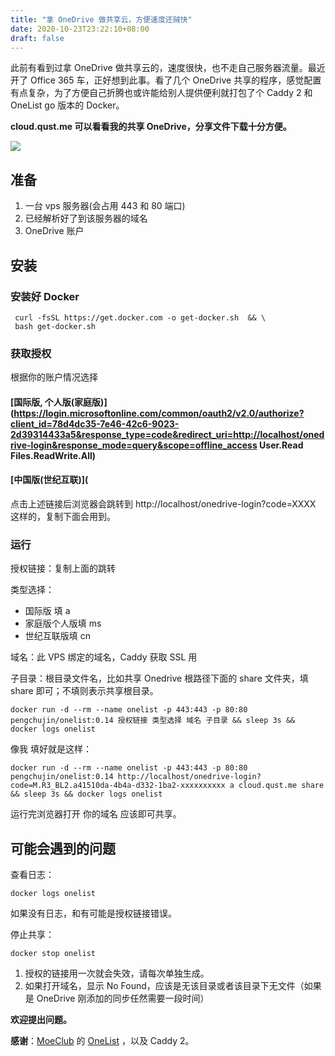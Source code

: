 ```yaml
---
title: "拿 OneDrive 做共享云，方便速度还贼快"
date: 2020-10-23T23:22:10+08:00
draft: false
---
```


此前有看到过拿 OneDrive 做共享云的，速度很快，也不走自己服务器流量。最近开了 Office 365 车，正好想到此事。看了几个 OneDrive 共享的程序，感觉配置有点复杂，为了方便自己折腾也或许能给别人提供便利就打包了个 Caddy 2 和 OneList go 版本的 Docker。

**cloud.qust.me 可以看看我的共享 OneDrive，分享文件下载十分方便。** <!--more-->

![](https://oss.qust.me/img/%E5%B1%8F%E5%B9%95%E6%88%AA%E5%9B%BE%202020-10-23%20231252.png)

## 准备

1. 一台 vps 服务器(会占用 443 和 80 端口)
2. 已经解析好了到该服务器的域名
3. OneDrive 账户

## 安装

### 安装好 Docker 

```
 curl -fsSL https://get.docker.com -o get-docker.sh  && \
 bash get-docker.sh
```

### 获取授权

根据你的账户情况选择

#### [国际版, 个人版(家庭版)](https://login.microsoftonline.com/common/oauth2/v2.0/authorize?client_id=78d4dc35-7e46-42c6-9023-2d39314433a5&response_type=code&redirect_uri=http://localhost/onedrive-login&response_mode=query&scope=offline_access User.Read Files.ReadWrite.All)

#### [中国版(世纪互联)](

点击上述链接后浏览器会跳转到 http://localhost/onedrive-login?code=XXXX 这样的，复制下面会用到。

### 运行

授权链接：复制上面的跳转

类型选择：

* 国际版 填 a
* 家庭版个人版填 ms
* 世纪互联版填  cn

域名：此 VPS 绑定的域名，Caddy 获取 SSL 用

子目录：根目录文件名，比如共享 Onedrive 根路径下面的 share 文件夹，填 share 即可；不填则表示共享根目录。

```
docker run -d --rm --name onelist -p 443:443 -p 80:80 pengchujin/onelist:0.14 授权链接 类型选择 域名 子目录 && sleep 3s && docker logs onelist
```

像我 填好就是这样：

```
docker run -d --rm --name onelist -p 443:443 -p 80:80 pengchujin/onelist:0.14 http://localhost/onedrive-login?code=M.R3_BL2.a41510da-4b4a-d332-1ba2-xxxxxxxxxx a cloud.qust.me share && sleep 3s && docker logs onelist
```

运行完浏览器打开 你的域名 应该即可共享。

## 可能会遇到的问题

查看日志：

```
docker logs onelist 
```

如果没有日志，和有可能是授权链接错误。

停止共享：

```
docker stop onelist
```

1. 授权的链接用一次就会失效，请每次单独生成。
2. 如果打开域名，显示 No Found，应该是无该目录或者该目录下无文件（如果是 OneDrive 刚添加的同步任然需要一段时间）

**欢迎提出问题。**

**感谢**：[MoeClub](https://github.com/MoeClub) 的 [OneList](https://github.com/MoeClub/OneList/tree/master/Rewrite) ，以及 Caddy 2。